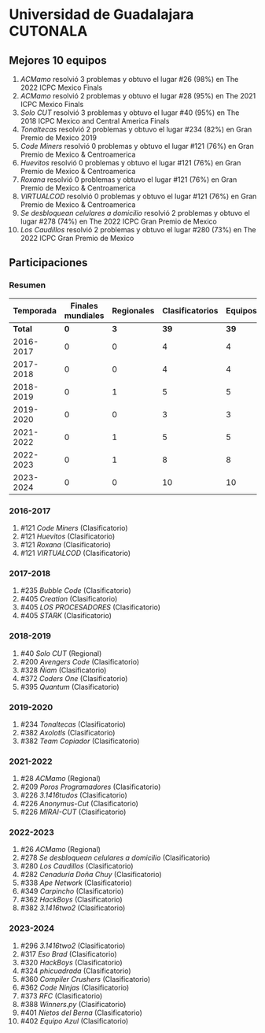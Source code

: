 ---
---

# Universidad de Guadalajara CUTONALA

## Mejores 10 equipos

1. _ACMamo_ resolvió 3 problemas y obtuvo el lugar #26 (98%) en The 2022 ICPC Mexico Finals
1. _ACMamo_ resolvió 2 problemas y obtuvo el lugar #28 (95%) en The 2021 ICPC Mexico Finals
1. _Solo CUT_ resolvió 3 problemas y obtuvo el lugar #40 (95%) en The 2018 ICPC Mexico and Central America Finals
1. _Tonaltecas_ resolvió 2 problemas y obtuvo el lugar #234 (82%) en Gran Premio de Mexico 2019
1. _Code Miners_ resolvió 0 problemas y obtuvo el lugar #121 (76%) en Gran Premio de Mexico & Centroamerica
1. _Huevitos_ resolvió 0 problemas y obtuvo el lugar #121 (76%) en Gran Premio de Mexico & Centroamerica
1. _Roxana_ resolvió 0 problemas y obtuvo el lugar #121 (76%) en Gran Premio de Mexico & Centroamerica
1. _VIRTUALCOD_ resolvió 0 problemas y obtuvo el lugar #121 (76%) en Gran Premio de Mexico & Centroamerica
1. _Se desbloquean celulares a domicilio_ resolvió 2 problemas y obtuvo el lugar #278 (74%) en The 2022 ICPC Gran Premio de Mexico
1. _Los Caudillos_ resolvió 2 problemas y obtuvo el lugar #280 (73%) en The 2022 ICPC Gran Premio de Mexico

## Participaciones

### Resumen

| Temporada | Finales mundiales | Regionales | Clasificatorios | Equipos |
| --- | --- | --- | --- | --- |
| **Total** | **0** | **3** | **39** | **39** |
| 2016-2017 | 0 | 0 | 4 | 4 |
| 2017-2018 | 0 | 0 | 4 | 4 |
| 2018-2019 | 0 | 1 | 5 | 5 |
| 2019-2020 | 0 | 0 | 3 | 3 |
| 2021-2022 | 0 | 1 | 5 | 5 |
| 2022-2023 | 0 | 1 | 8 | 8 |
| 2023-2024 | 0 | 0 | 10 | 10 |

### 2016-2017

1. #121 _Code Miners_ (Clasificatorio)
1. #121 _Huevitos_ (Clasificatorio)
1. #121 _Roxana_ (Clasificatorio)
1. #121 _VIRTUALCOD_ (Clasificatorio)

### 2017-2018

1. #235 _Bubble Code_ (Clasificatorio)
1. #405 _Creation_ (Clasificatorio)
1. #405 _LOS PROCESADORES_ (Clasificatorio)
1. #405 _STARK_ (Clasificatorio)

### 2018-2019

1. #40 _Solo CUT_ (Regional)
1. #200 _Avengers Code_ (Clasificatorio)
1. #328 _Ñiam_ (Clasificatorio)
1. #372 _Coders One_ (Clasificatorio)
1. #395 _Quantum_ (Clasificatorio)

### 2019-2020

1. #234 _Tonaltecas_ (Clasificatorio)
1. #382 _Axolotls_ (Clasificatorio)
1. #382 _Team Copiador_ (Clasificatorio)

### 2021-2022

1. #28 _ACMamo_ (Regional)
1. #209 _Poros Programadores_ (Clasificatorio)
1. #226 _3.1416tudos_ (Clasificatorio)
1. #226 _Anonymus-Cut_ (Clasificatorio)
1. #226 _MIRAI-CUT_ (Clasificatorio)

### 2022-2023

1. #26 _ACMamo_ (Regional)
1. #278 _Se desbloquean celulares a domicilio_ (Clasificatorio)
1. #280 _Los Caudillos_ (Clasificatorio)
1. #282 _Cenaduría Doña Chuy_ (Clasificatorio)
1. #338 _Ape Network_ (Clasificatorio)
1. #349 _Carpincho_ (Clasificatorio)
1. #362 _HackBoys_ (Clasificatorio)
1. #382 _3.1416two2_ (Clasificatorio)

### 2023-2024

1. #296 _3.1416two2_ (Clasificatorio)
1. #317 _Eso Brad_ (Clasificatorio)
1. #320 _HackBoys_ (Clasificatorio)
1. #324 _phicuadrada_ (Clasificatorio)
1. #360 _Compiler Crushers_ (Clasificatorio)
1. #362 _Code Ninjas_ (Clasificatorio)
1. #373 _RFC_ (Clasificatorio)
1. #388 _Winners.py_ (Clasificatorio)
1. #401 _Nietos del Berna_ (Clasificatorio)
1. #402 _Equipo Azul_ (Clasificatorio)



